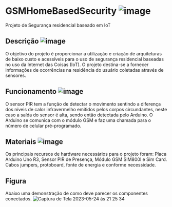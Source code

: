 # GSMHomeBasedSecurity  ![image](https://github.com/MarianaGaldino/GSMHomeBasedSecurity/assets/80767881/29c88836-76aa-4268-ae2f-344d7677a5a8)

Projeto de Segurança residencial baseado em IoT 

## Descrição ![image](https://github.com/MarianaGaldino/GSMHomeBasedSecurity/assets/80767881/129564ff-98cc-4e64-88e6-f18e62c6f38f)

O objetivo do projeto é proporcionar a utilização e criação de arquiteturas de baixo custo e 
acessíveis para o uso de segurança residencial baseadas no uso da Internet das Coisas (IoT). 
O projeto destina-se a fornecer informações de ocorrências na residência do usuário coletadas através de sensores.

## Funcionamento ![image](https://github.com/MarianaGaldino/GSMHomeBasedSecurity/assets/80767881/b3ed125f-f178-4cf2-b3e7-3782d4d6b816)

O sensor PIR tem a função de detectar o movimento sentindo a diferença dos níveis de calor 
infravermelho emitidos pelos corpos circundantes, neste caso a saída do sensor é alta, 
sendo então detectada pelo Arduino. O Arduino se comunica com o módulo GSM e faz uma chamada para o número de celular pré-programado.

## Materiais ![image](https://github.com/MarianaGaldino/GSMHomeBasedSecurity/assets/80767881/18e427e7-fed9-4542-ab50-e4225f05391f)

Os principais recursos de hardware necessários para o projeto foram: Placa Arduino Uno R3, Sensor PIR de Presença, Módulo GSM SIM800l e Sim Card.
Cabos jumpers, protoboard, fonte de energia e conforme necessidade.

## Figura

Abaixo uma demonstração de como deve parecer os componentes conectados.
![Captura de Tela 2023-05-24 às 21 25 34](https://github.com/MarianaGaldino/GSMHomeBasedSecurity/assets/80767881/319bb9a5-547c-4178-bc9b-899d3500a9fd)


